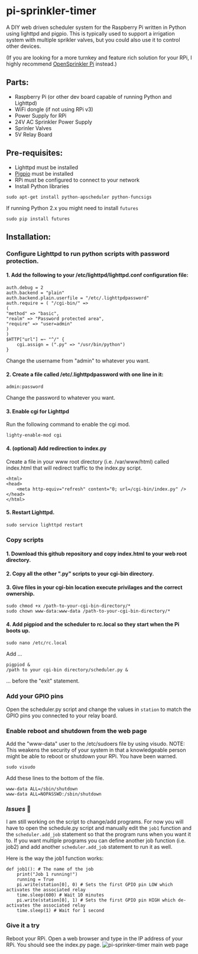 # pi-sprinkler-timer
A DIY web driven scheduler system for the Raspberry Pi written in Python using lighttpd and pigpio. This is typically used to support a irrigation system with multiple sprikler valves, but you could also use it to control other devices.

(If you are looking for a more turnkey and feature rich solution for your RPi, I highly recommend [OpenSprinkler Pi](https://opensprinkler.com/product/opensprinkler-pi/) instead.) 

## Parts:
* Raspberry Pi (or other dev board capable of running Python and Lighttpd)
 * WiFi dongle (if not using RPi v3)
 * Power Supply for RPi
* 24V AC Sprinkler Power Supply
* Sprinler Valves
* 5V Relay Board

## Pre-requisites:
* Lighttpd must be installed
* [Pigpio](http://abyz.co.uk/rpi/pigpio/) must be installed
* RPi must be configured to connect to your network
* Install Python libraries

`sudo apt-get install python-apscheduler python-funcsigs`

If running Python 2.x you might need to install `futures`

`sudo pip install futures`

## Installation:
### Configure Lighttpd to run python scripts with password protection.

#### 1. Add the following to your /etc/lighttpd/lighttpd.conf configuration file:

```
auth.debug = 2
auth.backend = "plain"
auth.backend.plain.userfile = "/etc/.lighttpdpassword"
auth.require = ( "/cgi-bin/" =>
(
"method" => "basic",
"realm" => "Password protected area",
"require" => "user=admin"
)
)
$HTTP["url"] =~ "^/" {
    cgi.assign = (".py" => "/usr/bin/python")
}
```

Change the username from "admin" to whatever you want.

#### 2. Create a file called /etc/.lighttpdpassword with one line in it:

`admin:password`

Change the password to whatever you want.

#### 3. Enable cgi for Lighttpd

Run the following command to enable the cgi mod.

`lighty-enable-mod cgi`

#### 4. (optional) Add redirection to index.py

Create a file in your www root directory (i.e. /var/www/html) called index.html that will redirect traffic to the index.py script.

```
<html>
<head>
    <meta http-equiv="refresh" content="0; url=/cgi-bin/index.py" />
</head>
</html>
```

#### 5. Restart Lighttpd.

`sudo service lighttpd restart`

### Copy scripts
#### 1. Download this github repository and copy index.html to your web root directory.
#### 2. Copy all the other ".py" scripts to your cgi-bin directory.
#### 3. Give files in your cgi-bin location execute privilages and the correct ownership.

```
sudo chmod +x /path-to-your-cgi-bin-directory/*
sudo chown www-data:www-data /path-to-your-cgi-bin-directory/*
```

#### 4. Add pigpiod and the scheduler to rc.local so they start when the Pi boots up.

`sudo nano /etc/rc.local`

Add ...

```
pigpiod &
/path to your cgi-bin directory/scheduler.py &
```

... before the "exit" statement.

### Add your GPIO pins
Open the scheduler.py script and change the values in `station` to match the GPIO pins you connected to your relay board.

### Enable reboot and shutdown from the web page
Add the "www-data" user to the /etc/sudoers file by using visudo. NOTE: This weakens the security of your system in that a knowledgeable person might be able to reboot or shutdown your RPi. You have been warned.

`sudo visudo`

Add these lines to the bottom of the file.

```
www-data ALL=/sbin/shutdown
www-data ALL=NOPASSWD:/sbin/shutdown
```

### *Issues* :shit:
I am still working on the script to change/add programs. For now you will have to open the schedule.py script and manually edit the `job1` function and the `scheduler.add_job` statement so that the program runs when you want it to. If you want multiple programs you can define another job function (i.e. job2) and add another `scheduler.add_job` statement to run it as well.

Here is the way the job1 function works:

```
def job1(): # The name of the job
    print("Job 1 running!")
    running = True
    pi.write(station[0], 0) # Sets the first GPIO pin LOW which activates the associated relay
    time.sleep(600) # Wait 10 minutes
    pi.write(station[0], 1) # Sets the first GPIO pin HIGH which de-activates the associated relay
    time.sleep(1) # Wait for 1 second
```

### Give it a try
Reboot your RPi. Open a web browser and type in the IP address of your RPi. You should see the index.py page.
![pi-sprinker-timer main web page](/images/home.png)


